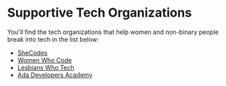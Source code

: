 # Supportive Tech Organizations

You'll find the tech organizations that help women and non-binary people break into tech in the list below:

- [SheCodes](https://www.shecodes.io)
- [Women Who Code](https://womenwhocode.com)
- [Lesbians Who Tech](https://lesbianswhotech.org)
- [Ada Developers Academy](https://adadevelopersacademy.org)
